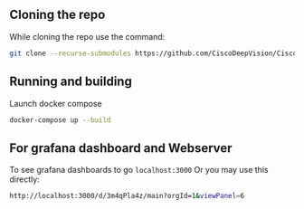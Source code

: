 ## Cloning the repo

While cloning the repo use the command:
```bash
git clone --recurse-submodules https://github.com/CiscoDeepVision/CiscoDeepVision.git
```

## Running  and building

Launch docker compose

```bash
docker-compose up --build
```

## For grafana dashboard and Webserver  

To see grafana dashboards to go
`localhost:3000`
Or you may use this directly:
```bash
http://localhost:3000/d/3m4qPla4z/main?orgId=1&viewPanel=6
```
